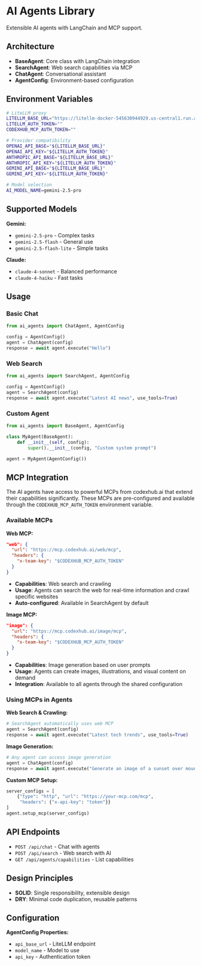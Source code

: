 # AI Agents Library

Extensible AI agents with LangChain and MCP support.

## Architecture

- **BaseAgent**: Core class with LangChain integration
- **SearchAgent**: Web search capabilities via MCP
- **ChatAgent**: Conversational assistant
- **AgentConfig**: Environment-based configuration

## Environment Variables

```bash
# LiteLLM proxy
LITELLM_BASE_URL="https://litellm-docker-545630944929.us-central1.run.app"
LITELLM_AUTH_TOKEN=""
CODEXHUB_MCP_AUTH_TOKEN=""

# Provider compatibility
OPENAI_API_BASE="${LITELLM_BASE_URL}"
OPENAI_API_KEY="${LITELLM_AUTH_TOKEN}"
ANTHROPIC_API_BASE="${LITELLM_BASE_URL}"
ANTHROPIC_API_KEY="${LITELLM_AUTH_TOKEN}"
GEMINI_API_BASE="${LITELLM_BASE_URL}"
GEMINI_API_KEY="${LITELLM_AUTH_TOKEN}"

# Model selection
AI_MODEL_NAME=gemini-2.5-pro
```

## Supported Models

**Gemini:**
- `gemini-2.5-pro` - Complex tasks
- `gemini-2.5-flash` - General use
- `gemini-2.5-flash-lite` - Simple tasks

**Claude:**
- `claude-4-sonnet` - Balanced performance
- `claude-4-haiku` - Fast tasks

## Usage

### Basic Chat
```python
from ai_agents import ChatAgent, AgentConfig

config = AgentConfig()
agent = ChatAgent(config)
response = await agent.execute("Hello")
```

### Web Search
```python
from ai_agents import SearchAgent, AgentConfig

config = AgentConfig()
agent = SearchAgent(config)
response = await agent.execute("Latest AI news", use_tools=True)
```

### Custom Agent
```python
from ai_agents import BaseAgent, AgentConfig

class MyAgent(BaseAgent):
    def __init__(self, config):
        super().__init__(config, "Custom system prompt")

agent = MyAgent(AgentConfig())
```

## MCP Integration

The AI agents have access to powerful MCPs from codexhub.ai that extend their capabilities significantly. These MCPs are pre-configured and available through the `CODEXHUB_MCP_AUTH_TOKEN` environment variable.

### Available MCPs

**Web MCP:**
```json
"web": {
  "url": "https://mcp.codexhub.ai/web/mcp",
  "headers": {
    "x-team-key": "$CODEXHUB_MCP_AUTH_TOKEN"
  }
}
```
- **Capabilities**: Web search and crawling
- **Usage**: Agents can search the web for real-time information and crawl specific websites
- **Auto-configured**: Available in SearchAgent by default

**Image MCP:**
```json
"image": {
  "url": "https://mcp.codexhub.ai/image/mcp",
  "headers": {
    "x-team-key": "$CODEXHUB_MCP_AUTH_TOKEN"
  }
}
```
- **Capabilities**: Image generation based on user prompts
- **Usage**: Agents can create images, illustrations, and visual content on demand
- **Integration**: Available to all agents through the shared configuration

### Using MCPs in Agents

**Web Search & Crawling:**
```python
# SearchAgent automatically uses web MCP
agent = SearchAgent(config)
response = await agent.execute("Latest tech trends", use_tools=True)
```

**Image Generation:**
```python
# Any agent can access image generation
agent = ChatAgent(config)
response = await agent.execute("Generate an image of a sunset over mountains", use_tools=True)
```

**Custom MCP Setup:**
```python
server_configs = [
    {"type": "http", "url": "https://your-mcp.com/mcp", 
     "headers": {"x-api-key": "token"}}
]
agent.setup_mcp(server_configs)
```

## API Endpoints

- `POST /api/chat` - Chat with agents
- `POST /api/search` - Web search with AI
- `GET /api/agents/capabilities` - List capabilities

## Design Principles

- **SOLID**: Single responsibility, extensible design
- **DRY**: Minimal code duplication, reusable patterns

## Configuration

**AgentConfig Properties:**
- `api_base_url` - LiteLLM endpoint
- `model_name` - Model to use  
- `api_key` - Authentication token